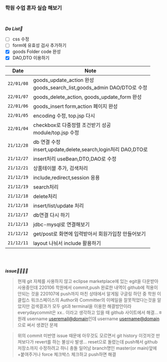 ### 학원 수업 혼자 실습 해보기
<br>

***Do List🤔***
- [ ] css 수정
- [ ] form에 유효성 검사 추가하기
- [x] goods Folder code 완성
- [x] DAO,DTO 이용하기

| Date | Note |
| :---: | --- |
| `22/01/08` | goods_update_action 완성<br>goods_search_list,goods_admin DAO/DTO로 수정 |
| `22/01/07` | goods_delete_action, goods_update_form 완성 |
| `22/01/06` | goods_insert form,action 페이지 완성 |
| `22/01/05` | encoding 수정, top.jsp 다시 |
| `22/01/04` | checkbox로 다중정렬 조건받기 성공<br>module/top.jsp 수정 |
| `21/12/28` | db 연결 수정<br> insert,update,delete,search,login처리 DAO,DTO로 |
| `21/12/27` | insert처리 useBean,DTO,DAO로 수정 |
| `21/12/21` | 상품테이블 추가, 검색처리 |
| `21/12/19` | include,redirect,session 응용 |
| `21/12/19` | search처리 |
| `21/12/18` | delete처리 |
| `21/12/18` | insert/list/update 처리 |
| `21/12/17` | db연결 다시 하기 |
| `21/12/13` | jdbc-mysql로 연결해보기 |
| `21/12/12` | get/post로 화면에 입력받아서 회원가입창 만들어보기 |
| `21/12/11` | layout 나눠서 include 활용하기 |

<br><br>

***issue🤦‍♀️🤦‍♀️***
> 현재 git 자체를 사용하지 않고 eclipse marketplace에 있는 egit을 다운받아 사용중인데
220106 학원에서 commit,push 완료한 내역이 github에 적용이 안되는 것을 220107에 push까지 마친 상태에서 알게됨
구글링 하던 중 학원 이클립스 워크스페이스의 Author와 Committer의 이메일을 잘못적었다는것을 알았지만
검색결과가 모두 git과 terminal을 이용한 해결방안이라 everydaycommit은 xx.. 이라고 생각하고 있을 때
github 사이트에서 해결...ㅎ
원래 username <useremail@domain>인데 username <username@domain>으로 써서 생겼던 문제


> 위의 commit 미반영 issue 때문에 아무것도 모르면서 git history 이것저것 만져보다가 revert를 하는 불상사 발생...
reset으로 돌렸는데 push해서 github 저장소까지 수정하려고 하니 충돌 일어남
branch명인 master(or main)앞에 +붙여주거나 force 체크박스 체크하고 push하면 해결